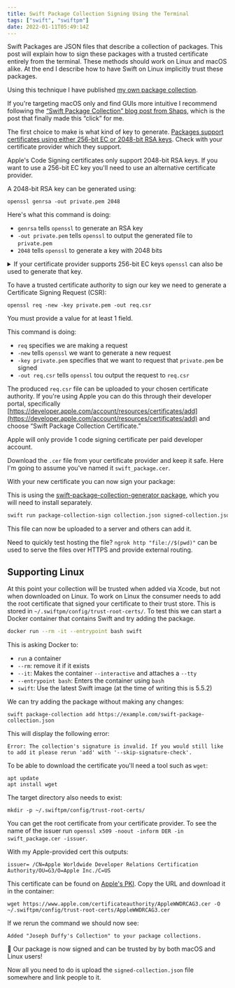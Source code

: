 ```yaml
---
title: Swift Package Collection Signing Using the Terminal
tags: ["swift", "swiftpm"]
date: 2022-01-11T05:49:14Z
---
```


Swift Packages are JSON files that describe a collection of packages. This post will explain how to sign these packages with a trusted certificate entirely from the terminal. These methods should work on Linux and macOS alike. At the end I describe how to have Swift on Linux implicitly trust these packages.

Using this technique I have published [my own package collection](/swift-package-collection).

If you're targeting macOS only and find GUIs more intuitive I recommend following the [“Swift Package Collection” blog post from Shaps](https://benkau.com/swift-package-collections/), which is the post that finally made this “click” for me.

<!-- more -->

The first choice to make is what kind of key to generate. [Packages support certificates using either 256-bit EC or 2048-bit RSA keys][package-signing-requirement]. Check with your certificate provider which they support.

<p class="info">
Apple's Code Signing certificates only support 2048-bit RSA keys. If you want to use a 256-bit EC key you'll need to use an alternative certificate provider.
</p>

A 2048-bit RSA key can be generated using:

```shell
openssl genrsa -out private.pem 2048
```

Here's what this command is doing:

- `genrsa` tells `openssl` to generate an RSA key
- `-out private.pem` tells `openssl` to output the generated file to `private.pem`
- `2048` tells `openssl` to generate a key with 2048 bits

<details>
<summary>
If your certificate provider supports 256-bit EC keys <code>openssl</code> can also be used to generate that key.
</summary>

```shell
openssl ecparam -name prime256v1 -genkey -noout -out private.pem
```

Here's what this command is doing:

- `ecparam` tells `openssl` to work with an EC (elliptical curve) key
- `-name prime256v1` tells `openssl` to use the curve named `prime256v1` (which is 256-bit)
- `-genkey` tells `openssl` to generate a key
- `-noout` prevents including the public key in the output (it's not necessary here)
- `-out private.pem` tells `openssl` to output the generated file to `private.pem`

</details>

To have a trusted certificate authority to sign our key we need to generate a Certificate Signing Request (CSR):

```shell
openssl req -new -key private.pem -out req.csr
```

You must provide a value for at least 1 field.

This command is doing:

- `req` specifies we are making a request
- `-new` tells `openssl` we want to generate a new request
- `-key private.pem` specifies that we want to request that `private.pem` be signed
- `-out req.csr` tells `openssl` tou output the request to `req.csr`

The produced `req.csr` file can be uploaded to your chosen certificate authority. If you're using Apple you can do this through their developer portal, specifically [https://developer.apple.com/account/resources/certificates/add](https://developer.apple.com/account/resources/certificates/add) and choose “Swift Package Collection Certificate.”

<p class="info">
Apple will only provide 1 code signing certificate per paid developer account.
</p>

Download the `.cer` file from your certificate provider and keep it safe. Here I'm going to assume you've named it `swift_package.cer`.

With your new certificate you can now sign your package:

<p class="info">
This is using the <a href="https://github.com/apple/swift-package-collection-generator">swift-package-collection-generator package</a>, which you will need  to install separately.
</p>

```bash
swift run package-collection-sign collection.json signed-collection.json private.pem swift_package.cer
```

This file can now be uploaded to a server and others can add it.

<p class="info">
Need to quickly test hosting the file? <code>ngrok http "file://$(pwd)"</code> can be used to serve the files over HTTPS and provide external routing.
</p>

## Supporting Linux

At this point your collection will be trusted when added via Xcode, but not when downloaded on Linux. To work on Linux the consumer needs to add the root certificate that signed your certificate to their trust store. This is stored in `~/.swiftpm/config/trust-root-certs/`. To test this we can start a Docker container that contains Swift and try adding the package.

```bash
docker run --rm -it --entrypoint bash swift
```

This is asking Docker to:

- `run` a container
- `--rm`: remove it if it exists
- `--it`: Makes the container `--interactive` and attaches a `--tty`
- `--entrypoint bash`: Enters the container using `bash`
- `swift`: Use the latest Swift image (at the time of writing this is 5.5.2)

We can try adding the package without making any changes:

```shell
swift package-collection add https://example.com/swift-package-collection.json
```

This will display the following error:

```
Error: The collection's signature is invalid. If you would still like to add it please rerun 'add' with '--skip-signature-check'.
```

To be able to download the certificate you'll need a tool such as `wget`:

```shell
apt update
apt install wget
```

The target directory also needs to exist:

```shell
mkdir -p ~/.swiftpm/config/trust-root-certs/
```

You can get the root certificate from your certificate provider. To see the name of the issuer run `openssl x509 -noout -inform DER -in swift_package.cer -issuer`.

With my Apple-provided cert this outputs:

`issuer= /CN=Apple Worldwide Developer Relations Certification Authority/OU=G3/O=Apple Inc./C=US`

This certificate can be found on [Apple's PKI][apple-pki]. Copy the URL and download it in the container:

```shell
wget https://www.apple.com/certificateauthority/AppleWWDRCAG3.cer -O ~/.swiftpm/config/trust-root-certs/AppleWWDRCAG3.cer
```

If we rerun the command we should now see:

`Added "Joseph Duffy's Collection" to your package collections.`

🎉 Our package is now signed and can be trusted by by both macOS and Linux users!

Now all you need to do is upload the `signed-collection.json` file somewhere and link people to it.

[apple-pki]: https://www.apple.com/certificateauthority/
[package-signing-requirement]: https://github.com/apple/swift-package-manager/blob/main/Documentation/PackageCollections.md#requirements-on-signing-certificate
